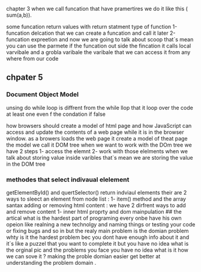chapter 3 
 when we call funcation that have pramertires we do it like this ( sum(a,b)).

 some funcation return values with return statment 
 type of function 
 1-funcation delcation that  we can create a funcation and call it later 
 2-funcation expreetion 
 and now we are going to talk about scoop  that`s mean you can use the parmete if the funcation out side the fincation  it calls local varvibale and a grobla varibale the varibale that we can access it from any where from our code 
  
  ## chpater 5 
  ### Document Object Model
  unsing do while loop is diffrent from the while llop that it loop over the code at least one even f the condation if false 

   how browsers  should  create a model of html  page and how  JavaScript can access and update the contents of a web page while it is in the browser window.
   as a browers  loads the web page  it create  a model  of theat page the model we call it DOM tree
   when we want to work with the DOm tree we have 2 steps 
   1- access the elemnt 
   2- work with those elelments 
   when we talk about storing  value inside varibles that`s mean we are storing the value in the DOM tree 
   ### methodes that select indivaual elelement 
   getElementById() and quertSelector()  return indviaul elements 
   their  are 2 ways to sleect  an element from node list 
   :
   1- item() method and the array santax 
   adding or removing  html content :
   we have 2 dirfrent ways to add and remove content 
   1- inner html proprty and dom mainpulation 
    ## the artical 
     what is the hardest part of programing 
     every onbe have his own opeion   like realning a new technolgy and naming things or testing your code or fixing bugs and so in  but the realy main problem is the domian problem 
     whty is  it the hardest problem bec you dont have enough info about it and it`s like a puzzel that you want to complete it but you have no idea what is the orginal pic  and the problems you face you have no idea what is it 
     how we can sove it ?
     making the proble domian easier 
     get better at understanding the problem domain .